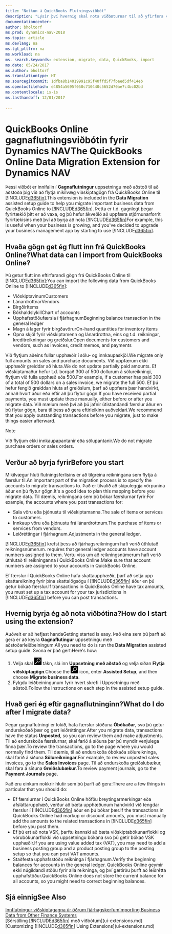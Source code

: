 ```yaml
---
title: "Notkun á QuickBooks Flutningsviðbót"
description: "Lýsir því hvernig skal nota viðbæturnar til að yfirfæra viðskiptamenn, lánardrottna, vörur og reikninga frá QuickBooks Online til Dynamics NAV."
documentationcenter: 
author: bholtorf
ms.prod: dynamics-nav-2018
ms.topic: article
ms.devlang: na
ms.tgt_pltfrm: na
ms.workload: na
ms. search.keywords: extension, migrate, data, QuickBooks, import
ms.date: 05/24/2017
ms.author: bholtorf
ms.translationtype: HT
ms.sourcegitcommit: 1dfba8b14019991c95f40ffd5f7fbaed5df414eb
ms.openlocfilehash: e4854a5695f050c710440c5652d70ae7c4bc02bd
ms.contentlocale: is-is
ms.lasthandoff: 12/01/2017

---
```


# <a name="the-quickbooks-online-data-migration-extension-for-dynamics-nav"></a><span data-ttu-id="ab6c6-103">QuickBooks Online gagnaflutningsviðbótin fyrir Dynamics NAV</span><span class="sxs-lookup"><span data-stu-id="ab6c6-103">The QuickBooks Online Data Migration Extension for Dynamics NAV</span></span>
<span data-ttu-id="ab6c6-104">Þessi viðbót er innifalin í **Gagnaflutningur** uppsetningu með aðstoð til að aðstoða þig við að flytja mikilvæg viðskiptagögn frá QuickBooks Online til [!INCLUDE[d365fin](includes/d365fin_md.md)].</span><span class="sxs-lookup"><span data-stu-id="ab6c6-104">This extension is included in the **Data Migration** assisted setup guide to help you migrate important business data from QuickBooks Online to [!INCLUDE[d365fin](includes/d365fin_md.md)].</span></span> <span data-ttu-id="ab6c6-105">Þetta er t.d. gagnlegt þegar fyrirtækið þitt er að vaxa, og þú hefur ákveðið að uppfæra stjórnunarforrit fyrirtækisins með því að byrja að nota [!INCLUDE[d365fin](includes/d365fin_md.md)]</span><span class="sxs-lookup"><span data-stu-id="ab6c6-105">For example, this is useful when your business is growing, and you've decided to upgrade your business management app by starting to use [!INCLUDE[d365fin](includes/d365fin_md.md)].</span></span>

## <a name="what-data-can-i-import-from-quickbooks-online"></a><span data-ttu-id="ab6c6-106">Hvaða gögn get ég flutt inn frá QuickBooks Online?</span><span class="sxs-lookup"><span data-stu-id="ab6c6-106">What data can I import from QuickBooks Online?</span></span>
<span data-ttu-id="ab6c6-107">Þú getur flutt inn eftirfarandi gögn frá QuickBooks Online til [!INCLUDE[d365fin](includes/d365fin_md.md)]:</span><span class="sxs-lookup"><span data-stu-id="ab6c6-107">You can import the following data from QuickBooks Online to [!INCLUDE[d365fin](includes/d365fin_md.md)]:</span></span>  

* <span data-ttu-id="ab6c6-108">Viðskiptavinum</span><span class="sxs-lookup"><span data-stu-id="ab6c6-108">Customers</span></span>
* <span data-ttu-id="ab6c6-109">Lánardrottnar</span><span class="sxs-lookup"><span data-stu-id="ab6c6-109">Vendors</span></span>
* <span data-ttu-id="ab6c6-110">Birgðir</span><span class="sxs-lookup"><span data-stu-id="ab6c6-110">Items</span></span>
* <span data-ttu-id="ab6c6-111">Bókhaldslykill</span><span class="sxs-lookup"><span data-stu-id="ab6c6-111">Chart of accounts</span></span> 
* <span data-ttu-id="ab6c6-112">Upphafsstöðufærsla í fjárhagnum</span><span class="sxs-lookup"><span data-stu-id="ab6c6-112">Beginning balance transaction in the general ledger</span></span>
* <span data-ttu-id="ab6c6-113">Magn á lager fyrir birgðavörur</span><span class="sxs-lookup"><span data-stu-id="ab6c6-113">On-hand quantities for inventory items</span></span>
* <span data-ttu-id="ab6c6-114">Opna skjöl fyrir viðskiptamenn og lánardrottna, eins og t.d. reikningar, kreditreikningar og greiðslur.</span><span class="sxs-lookup"><span data-stu-id="ab6c6-114">Open documents for customers and vendors, such as invoices, credit memos, and payments</span></span>

<span data-ttu-id="ab6c6-115">Við flytjum aðeins fullar upphæðir í sölu- og innkaupaskjöl.</span><span class="sxs-lookup"><span data-stu-id="ab6c6-115">We migrate only full amounts on sales and purchase documents.</span></span> <span data-ttu-id="ab6c6-116">Við uppfærum ekki upphæðir greiddar að hluta.</span><span class="sxs-lookup"><span data-stu-id="ab6c6-116">We do not update partially paid amounts.</span></span> <span data-ttu-id="ab6c6-117">Ef viðskiptamaður hefur t.d. borgað 300 af 500 dollurum á sölureikningi, flytjum við fulla upphæð eða 500.</span><span class="sxs-lookup"><span data-stu-id="ab6c6-117">For example, if a customer has paid 300 of a total of 500 dollars on a sales invoice, we migrate the full 500.</span></span> <span data-ttu-id="ab6c6-118">Ef þú hefur fengið greiddan hluta af greiðslum, þarf að uppfæra þær handvirkt, annað hvort áður eða eftir að þú flytur gögn.</span><span class="sxs-lookup"><span data-stu-id="ab6c6-118">If you have received partial payments, you must update these manually, either before or after you migrate data.</span></span> <span data-ttu-id="ab6c6-119">Við mælum með því að þú jafnir útistandandi færslur áður en þú flytur gögn, bara til þess að gera eftirleikinn auðveldari.</span><span class="sxs-lookup"><span data-stu-id="ab6c6-119">We recommend that you apply outstanding transactions before you migrate, just to make things easier afterward.</span></span>

> [!NOTE]  
>   <span data-ttu-id="ab6c6-120">Við flytjum ekki innkaupapantanir eða sölupantanir.</span><span class="sxs-lookup"><span data-stu-id="ab6c6-120">We do not migrate purchase orders or sales orders.</span></span>

## <a name="before-you-start"></a><span data-ttu-id="ab6c6-121">Verður að byrja fyrir</span><span class="sxs-lookup"><span data-stu-id="ab6c6-121">Before you start</span></span>
<span data-ttu-id="ab6c6-122">Mikilvægur hluti flutningsferlisins er að tilgreina reikningana sem flytja á færslur til.</span><span class="sxs-lookup"><span data-stu-id="ab6c6-122">An important part of the migration process is to specify the accounts to migrate transactions to.</span></span> <span data-ttu-id="ab6c6-123">Það er tilvalið að skipuleggja vörpunina áður en þú flytur gögn.</span><span class="sxs-lookup"><span data-stu-id="ab6c6-123">It's a good idea to plan this mapping before you migrate data.</span></span> <span data-ttu-id="ab6c6-124">Til dæmis, reikningana sem þú bókar færslurnar fyrir:</span><span class="sxs-lookup"><span data-stu-id="ab6c6-124">For example, the accounts where you post transactions for:</span></span>  
  
* <span data-ttu-id="ab6c6-125">Sala vöru eða þjónustu til viðskiptamanna.</span><span class="sxs-lookup"><span data-stu-id="ab6c6-125">The sale of items or services to customers.</span></span>
* <span data-ttu-id="ab6c6-126">Innkaup vöru eða þjónustu frá lánardrottnum.</span><span class="sxs-lookup"><span data-stu-id="ab6c6-126">The purchase of items or services from vendors.</span></span>  
* <span data-ttu-id="ab6c6-127">Leiðréttingar í fjárhagnum.</span><span class="sxs-lookup"><span data-stu-id="ab6c6-127">Adjustments in the general ledger.</span></span>  

[!INCLUDE[d365fin](includes/d365fin_md.md)]<span data-ttu-id="ab6c6-128"> krefst þess að fjárhagsreikningum hafi verið úthlutað reikningsnúmerum.</span><span class="sxs-lookup"><span data-stu-id="ab6c6-128"> requires that general ledger accounts have account numbers assigned to them.</span></span> <span data-ttu-id="ab6c6-129">Vertu viss um að reikningsnúmerum hafi verið úthlutað til reikninganna í QuickBooks Online.</span><span class="sxs-lookup"><span data-stu-id="ab6c6-129">Make sure that account numbers are assigned to your accounts in QuickBooks Online.</span></span>

<span data-ttu-id="ab6c6-130">Ef færslur í QuickBooks Online hafa skattaupphæðir, þarf að setja upp skattareikning fyrir þína skattalögsögu í [!INCLUDE[d365fin](includes/d365fin_md.md)] áður en þú getur bókað færslur.</span><span class="sxs-lookup"><span data-stu-id="ab6c6-130">If transactions in QuickBooks Online have tax amounts, you must set up a tax account for your tax jurisdictions in [!INCLUDE[d365fin](includes/d365fin_md.md)] before you can post transactions.</span></span>

## <a name="how-do-i-start-using-the-extension"></a><span data-ttu-id="ab6c6-131">Hvernig byrja ég að nota viðbótina?</span><span class="sxs-lookup"><span data-stu-id="ab6c6-131">How do I start using the extension?</span></span>
<span data-ttu-id="ab6c6-132">Auðvelt er að hefjast handa</span><span class="sxs-lookup"><span data-stu-id="ab6c6-132">Getting started is easy.</span></span> <span data-ttu-id="ab6c6-133">Það eina sem þú þarft að gera er að keyra **Gagnaflutingur** uppsetningu með aðstoðarleiðbeiningum.</span><span class="sxs-lookup"><span data-stu-id="ab6c6-133">All you need to do is run the **Data Migration** assisted setup guide.</span></span> <span data-ttu-id="ab6c6-134">Svona er það gert:</span><span class="sxs-lookup"><span data-stu-id="ab6c6-134">Here's how:</span></span>

1. <span data-ttu-id="ab6c6-135">Velja skal ![Leit að síðu eða skýrslu](media/ui-search/search_small.png "Leit að síðu eða skýrslu táknið") tákn, slá inn **Uppsetning með aðstoð** og velja síðan **Flytja viðskiptagögn**.</span><span class="sxs-lookup"><span data-stu-id="ab6c6-135">Choose the ![Search for Page or Report](media/ui-search/search_small.png "Search for Page or Report icon") icon, enter **Assisted Setup**, and then choose **Migrate business data**.</span></span>
2. <span data-ttu-id="ab6c6-136">Fylgdu leiðbeiningunum fyrir hvert skrefi í Uppsetningu með aðstoð.</span><span class="sxs-lookup"><span data-stu-id="ab6c6-136">Follow the instructions on each step in the assisted setup guide.</span></span>

## <a name="what-do-i-do-after-i-migrate-data"></a><span data-ttu-id="ab6c6-137">Hvað geri ég eftir gagnaflutninginn?</span><span class="sxs-lookup"><span data-stu-id="ab6c6-137">What do I do after I migrate data?</span></span>
<span data-ttu-id="ab6c6-138">Þegar gagnaflutningi er lokið, hafa færslur stöðuna **Óbókaðar**, svo þú getur endurskoðað þær og gert leiðréttingar.</span><span class="sxs-lookup"><span data-stu-id="ab6c6-138">After you migrate data, transactions have the status **Unposted**, so you can review them and make adjustments.</span></span> <span data-ttu-id="ab6c6-139">Til að endurskoða færslurnar, skal farið á síðuna þar þú myndir venjulega finna þær.</span><span class="sxs-lookup"><span data-stu-id="ab6c6-139">To review the transactions, go to the page where you would normally find them.</span></span> <span data-ttu-id="ab6c6-140">Til dæmis, til að endurskoða óbókaða sölureikninga, skal farið á síðuna **Sölureikningar**.</span><span class="sxs-lookup"><span data-stu-id="ab6c6-140">For example, to review unposted sales invoices, go to the **Sales Invoices** page.</span></span> <span data-ttu-id="ab6c6-141">Til að endurskoða greiðslubækur, skal fara á síðuna **Greiðslubækur**.</span><span class="sxs-lookup"><span data-stu-id="ab6c6-141">To review payment journals, go to the **Payment Journals** page.</span></span>   

<span data-ttu-id="ab6c6-142">Það eru einkum nokkrir hlutir sem þú þarft að gera:</span><span class="sxs-lookup"><span data-stu-id="ab6c6-142">There are a few things in particular that you should do:</span></span>

* <span data-ttu-id="ab6c6-143">Ef færslurnar í QuickBooks Online höfðu breytingarmerkingar eða afsláttarupphæð, verður að bæta upphæðunum handvirkt við tengdar færslur í [!INCLUDE[d365fin](includes/d365fin_md.md)] áður en þú bókar þær.</span><span class="sxs-lookup"><span data-stu-id="ab6c6-143">If the transactions in QuickBooks Online had markup or discount amounts, you must manually add the amounts to the related transactions in [!INCLUDE[d365fin](includes/d365fin_md.md)] before you post them.</span></span>
* <span data-ttu-id="ab6c6-144">Ef þú ert að nota VSK, þarftu kannski að bæta viðskiptabókunarflokki og vörubókunarflokki við uppsetningu bókana svo þú getir bókað VSK upphæðir.</span><span class="sxs-lookup"><span data-stu-id="ab6c6-144">If you are using value added tax (VAT), you may need to add a business posting group and a product posting group to the posting setup so that you can post VAT amounts.</span></span>
* <span data-ttu-id="ab6c6-145">Staðfesta upphafsstöðu reikninga í fjárhagnum.</span><span class="sxs-lookup"><span data-stu-id="ab6c6-145">Verify the beginning balances for accounts in the general ledger.</span></span> <span data-ttu-id="ab6c6-146">QuickBooks Online geymir ekki núgildandi stöðu fyrir alla reikninga, og því gætirðu þurft að leiðrétta upphafstöður.</span><span class="sxs-lookup"><span data-stu-id="ab6c6-146">QuickBooks Online does not store the current balance for all accounts, so you might need to correct beginning balances.</span></span>

## <a name="see-also"></a><span data-ttu-id="ab6c6-147">Sjá einnig</span><span class="sxs-lookup"><span data-stu-id="ab6c6-147">See Also</span></span>
[<span data-ttu-id="ab6c6-148">Innflutningur viðskiptagagna úr öðrum fjárhagskerfum</span><span class="sxs-lookup"><span data-stu-id="ab6c6-148">Importing Business Data from Other Finance Systems</span></span>](upload-data.md)  
<span data-ttu-id="ab6c6-149">[Sérstilling [!INCLUDE[d365fin](includes/d365fin_md.md)] með viðbótum](ui-extensions.md)</span><span class="sxs-lookup"><span data-stu-id="ab6c6-149">[Customizing [!INCLUDE[d365fin](includes/d365fin_md.md)] Using Extensions](ui-extensions.md)</span></span>  

